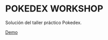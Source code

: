 # POKEDEX WORKSHOP

Solución del taller práctico Pokedex.

[Demo](https://pokedex-workshop.netlify.app/)
